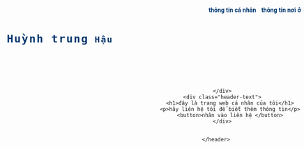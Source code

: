<!DOCTYPE html>
<html lang="en">
<head> 
<meta charset="UTF-8">
<meta http-equiv="X-UA-Compatible" content="IE-edge">
<meta name="viewport" content="width-device-width, initial-scale-1.0">
<script src="http://kit.fontawesome.com/54f0cb7e4a.js" crossorigin="amonyus"></script>
<link rel="stylesheet" href="style.css">
<title>web cá nhân</title>
</head>
<body>
    <header>
        <div class="top">
            <div class="container">
                <div class="header-top row">
                    <p>Huỳnh trung<span> Hậu</span></p>
                    <ul>
                        <i class="fa-solid fa-circle-xmark"></i>
                        <li><a href="index3.html">thông tin cá nhân</a></li>                         
                        <li><a href="">thông tin nơi ở</a></li>                                   
                        <li><a href="">thông tin liên hệ</a></li>                                                       
                    </ul>
                    <i class="fas fa-bars"></i>
                </div>
            </div>
        </div>
        <div class="a1-image">

        </div>
        <div class="header-text">
             <h1>đây là trang web cá nhân của tôi</h1>
             <p>hãy liên hệ tôi để biết thêm thông tin</p>
             <button>nhân vào liên hệ </button>
        </div>

    
    </header>
</body>
<head>
    <style>@import url('https://fonts.googleapis.com/css2?family=Roboto+Mono&display=swap');
        @import url('https://fonts.googleapis.com/css2?family=Roboto+Mono:ital,wght@0,400;1,200&display=swap');
        :root {
            --main-text-font:'Roboto', sans-serif;
            --logo-text-font:'Roboto Mono', monospace;
            --main-color: #063970;
        }
        body {
            background-image: url(https://tse4.mm.bing.net/th?id=OIP.WqNgq6Q5szSQM1nwCuE9EQHaFj&pid=Api&P=0&w=220&h=165);
            background-size: cover;
        }
        * {
            margin: 0;
            padding: 0;
            box-sizing: border-box;
        }
        a {
            text-decoration: none;
        }
        li {
            list-style: none;
        }
        .container {
            max-width: 1024px;
            margin: auto;
        }
        .row {
            display: flex;
            flex-wrap: wrap;
        }
        header {
            background-image: url("");
            ackground-position: center;
            background-repeat: no-repeat;
            background-size: cover;
           /width: 100vw;
            height: 100vh;
        }
        .navy-image {
            position: absolute;
            content: "";
            width: 100%;
            height: 100%;
            background-color: blue;
            opacity: 0.5;
        }
        .top {
            position: relative;
            width: 100%;
            z-index: 1;
        }
        .header-top p {
            font-family: var(--logo-text-font);
            font-size: 25px;
            letter-spacing: 2px;
            color: var(--main-color);
            font-weight: bold;
        }
        .header-top p span {
            font-size: 20px;
        }
        .header-top {
            justify-content: space-between;
            padding: 12px 0;
            align-items: center;
        }
        .header-top ul {
            display: flex;
        }
        .header-top ul li {
            margin-left: 12px;
            position: relative;
        }
        .header-top ul li::after {
            position: relative;
            content: "";
            display: block;
            bottom: -2px;
            height: 3px;
            width: 0%;
            left: 50%;
            transform: translate(-50%);
            background-color: var(--main-color);
            border-radius: 5px;
            transition: all 0.5s ease;
        }
        .header-top ul li:hover::after {
            width: 100%;
        
        }
        .header-top ul li a {
            font-family: var(--main-text-font);
            color: #063970;
            font-weight: bold;
        }
        .header-top ul i {
            font-size: 32px;
            color: white;
            margin: 12px 0 0 12px;
            cursor: pointer;
            margin-bottom: 150px;
        }
        .header-top> i {
            font-size: 32px;
            color: var(--main-color);
            cursor: pointer;
        }
        .header-top p {
            font-family: var(--logo-text-font);  
        }
        .header-text {
            position: absolute;
            top: 50%;
            left: 50%;
            transform: translate(-50%,-50%);
            max-width: 1200px;
            min-width: 668px;
            text-align: center;
        }
        .header-text h1 {
            font-family: var(--main-text-font);
            color: #063970;
            margin-bottom: 20px;
            font-size: 32px;
        }
        .header-text p {
            font-family: var(--main-text-font);
            color: #063970;
        }
        .header-text button {
            width: 150px;
            height: 60px;
            margin-top: 20px;
            background-color: transparent;
            border: 2px solid var(--main-color);
            color: #063970
            cursor: pointer;
            font-size: 20px;
            transition: all 0.5s ease;
        }
        .header-text button:hover {
            background-color: var(--main-color);
        }
        @media (max-width: 575px) {
            .header-top ul {
                position: fixed;
                width: 200px;
                height: 100px;
                background-color: var(--main-color);
                right: 0;
                top: 0;
                flex-direction: column  ;
            }
            .header-top ul li {
                margin-bottom: 20px;
                margin-left: 50px;
            }
        }   </style>
</head>
<head>
    <style>
        @import url('https://fonts.googleapis.com/css2?family=Roboto+Mono&display=swap');
@import url('https://fonts.googleapis.com/css2?family=Roboto+Mono:ital,wght@0,400;1,200&display=swap');
:root {
    --main-text-font:'Roboto', sans-serif;
    --logo-text-font:'Roboto Mono', monospace;
    --main-color: #063970;
}
* {
    margin: 0;
    padding: 0;
    box-sizing: border-box;
}
a {
    text-decoration: none;
}
li {
    list-style: none;
}
.container {
    max-width: 1024px;
    margin: auto;
}
.row {
    display: flex;
    flex-wrap: wrap;
}
header {
    background-image: url("image/navy.jpg");
    background-position: center;
    background-repeat: no-repeat;
    background-size: cover;
    width: 100vw;
    height: 100vh;
}
/*.navy-image {
    position: absolute;
    content: "";
    width: 100%;
    height: 100%;
    background-color: blue;
    opacity: 0.5;*/
}
.top {
    position: relative;
    width: 100%;
    z-index: 1;
}
.header-top p {
    font-family: var(--logo-text-font);
    font-size: 25px;
    letter-spacing: 2px;
    color: var(--main-color);
    font-weight: bold;
}
.header-top p span {
    font-size: 20px;
}
.header-top {
    justify-content: space-between;
    padding: 12px 0;
    align-items: center;
}
.header-top ul {
    display: flex;
}
.header-top ul li {
    margin-left: 12px;
    position: relative;
}
.header-top ul li::after {
    position: relative;
    content: "";
    display: block;
    bottom: -2px;
    height: 3px;
    width: 0%;
    left: 50%;
    transform: translate(-50%);
    background-color: var(--main-color);
    border-radius: 5px;
    transition: all 0.5s ease;
}
.header-top ul li:hover::after {
    width: 100%;

}
.header-top ul li a {
    font-family: var(--main-text-font);
    color: #063970;
    font-weight: bold;
}
.header-top ul i {
    font-size: 32px;
    color: white;
    margin: 12px 0 0 12px;
    cursor: pointer;
    margin-bottom: 150px;
}
.header-top> i {
    font-size: 32px;
    color: var(--main-color);
    cursor: pointer;
}
.header-top p {
    font-family: var(--logo-text-font);  
}
.header-text {
    position: absolute;
    top: 50%;
    left: 50%;
    transform: translate(-50%,-50%);
    max-width: 700px;
    min-width: 500px;
    text-align: center;
}
.header-text h1 {
    font-family: var(--main-text-font);
    color: #063970;
    margin-bottom: 20px;
    font-size: 32px;
}
.header-text p {
    font-family: var(--main-text-font);
    color: #063970;
}
.header-text button {
    width: 150px;
    height: 40px;
    margin-top: 20px;
    background-color: transparent;
    border: 2px solid var(--main-color);
    color: #063970
    cursor: pointer;
    font-size: 20px;
    transition: all 0.5s ease;
}
.header-text button:hover {
    background-color: var(--main-color);
}
@media (max-width: 575px) {
    .header-top ul {
        position: fixed;
        width: 200px;
        height: 100px;
        background-color: var(--main-color);
        right: 0;
        top: 0;
        flex-direction: column  ;
    }
    .header-top ul li {
        margin-bottom: 20px;
        margin-left: 50px;
    }
}  
    </style>
</head>
